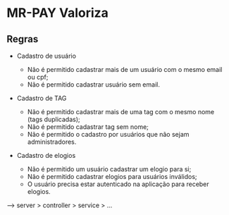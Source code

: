 # MR-PAY Valoriza

## Regras

- Cadastro de usuário

  - Não é permitido cadastrar mais de um usuário com o mesmo email ou cpf;
  - Não é permitido cadastrar usuário sem email.

- Cadastro de TAG

  - Não é permitido cadastrar mais de uma tag com o mesmo nome (tags duplicadas);
  - Não é permitido cadastrar tag sem nome;
  - Não é permitido o cadastro por usuários que não sejam administradores.

- Cadastro de elogios

  - Não é permitido um usuário cadastrar um elogio para si;
  - Não é permitido cadastrar elogios para usuários inválidos;
  - O usuário precisa estar autenticado na aplicação para receber elogios.

--> server > controller > service > ...
